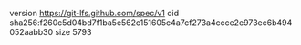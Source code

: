 version https://git-lfs.github.com/spec/v1
oid sha256:f260c5d04bd7f1ba5e562c151605c4a7cf273a4ccce2e973ec6b494052aabb30
size 5793

